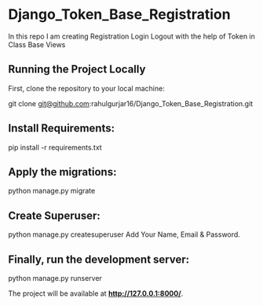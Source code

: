 # Django_Token_Base_Registration
In this repo I am creating Registration Login Logout with the help of Token in Class Base Views

## Running the Project Locally

First, clone the repository to your local machine:

git clone git@github.com:rahulgurjar16/Django_Token_Base_Registration.git

## Install Requirements:

pip install -r requirements.txt

## Apply the migrations:

python manage.py migrate
## Create Superuser:

python manage.py createsuperuser
Add Your Name, Email & Password.

## Finally, run the development server:

python manage.py runserver

The project will be available at **http://127.0.0.1:8000/**.

